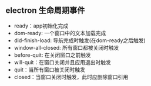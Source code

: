 ## electron 生命周期事件
- ready：app初始化完成
- dom-ready: 一个窗口中的文本加载完成
- did-finish-load: 导航完成时触发(在dom-ready之后触发)
- window-all-closed: 所有窗口都被关闭时触发
- before-quit: 在关闭窗口之前触发
- will-quit：在窗口关闭并且应用退出时触发
- quit：当所有窗口被关闭时触发
- closed：当窗口关闭时触发，此时应删除窗口引用
